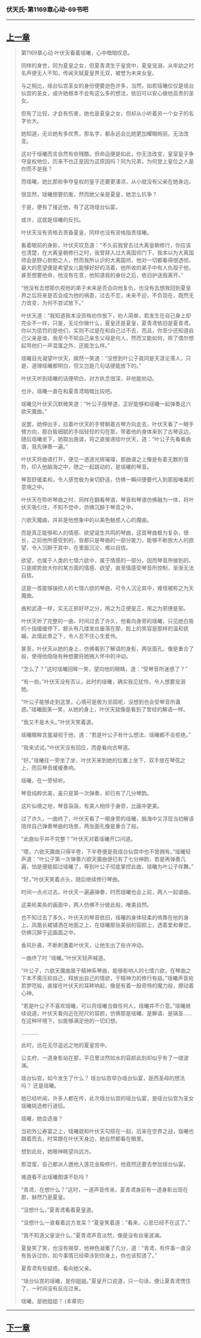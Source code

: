 ### 伏天氏-第1169章心动-69书吧

--------
[上一章](./35e617ccb68c0dbd3266cb5abda27675.md)
--------


>
>
>
>第1169章心动
>叶伏天看着瑶曦，心中暗暗叹息。
>
>同样的身世，同为夏皇之女，但夏青鸢生于皇宫中，夏皇宠溺，从年幼之时名声便无人不知，传闻天赋夏皇界无双，被誉为未来女皇。
>
>与之相比，瑶台仙宫圣女的身份便要逊色许多，当然，如若瑶曦仅仅是瑶台仙宫的圣女，或许她根本不会有这么多的想法，依旧可以安心做他高贵的圣女。
>
>但有了比较，才会有伤害，她也是夏皇之女，但却从小听着另一个女子的名字长大。
>
>她知道，无论她有多优秀，那名字，都永远会比她更加耀眼绚丽，无法改变。
>
>这对于瑶曦而言自然有些残酷，但命运便是如此，你无法改变，皇室皇子争夺皇权地位，历来不也正是因为这原因吗？同为兄弟，为何登上皇位之人是你而不是我？
>
>而瑶曦，她比那些争夺皇权的皇子还要更凄凉，从小就没有父亲在她身边。
>
>很显然，瑶曦想要抗衡，然而她父亲是夏皇，她怎么抗争？
>
>于是，便有了接近他，有了这场瑶台仙宴。
>
>或许，这就是瑶曦的反抗。
>
>叶伏天没有资格去责备夏皇，同样也没有资格指责瑶曦。
>
>看着眼前的身影，叶伏天叹息道：“不久前我曾去过大离皇朝修行，你应该也清楚，在大离皇朝修行之时，我曾拜入过大离国师门下，我本以为大离国师会是野心勃勃之人，然而我所认识的大离国师，他对一切都看得很透彻，最大的愿望便是希望女儿能够好好的活着，他所收的弟子中有人仇视于他，甚至想要他命，他没有在意，他知道我的身份之后，依旧护送我离开。”
>
>“他没有去想那仇视他的弟子未来是否会向他复仇，也没有去想我回到夏皇界之后将来是否会成为他的祸患，过去不恋，未来不迎，不负现在，既然无力改变，为何不尝试放下。”
>
>叶伏天道：“我知道我本没资格劝你放下，劝人简单，若发生在自己身上却完全不一样，只是，无论你做什么，夏皇还是夏皇，夏青鸢依旧是夏青鸢，你以为惩罚的是他们，实则不过是在和自己过不去，而且，你至少还知道自己父亲是谁，我至今不知自己亲生父母是何人，然而又能如何，除了偶尔想起骂他们一声混蛋之外，还能怎么样。”
>
>瑶曦目光凝望叶伏天，嫣然一笑道：“没想到叶公子竟同是天涯沦落人，只是，道理瑶曦都明白，但又岂是几句话便能放下的。”
>
>叶伏天听到瑶曦的话便明白，对方执念很深，非他能劝动。
>
>也许，瑶曦一直在和夏青鸢暗暗比较吧。
>
>瑶曦见叶伏天沉默微笑道：“叶公子擅琴道，正好能够和瑶曦一起弹奏这六欲天魔曲。”
>
>说罢，她伸出手，拉着叶伏天的手臂朝着古琴方向走去，叶伏天看了一眼手臂方向，那白皙细腻的手指轻轻的勾在那，带着他的身体来到了古琴这边，随后瑶曦坐下，她取出曲谱，将之直接递给叶伏天，道：“叶公子先看看曲谱，我先弹奏一遍。”
>
>叶伏天将曲谱打开，便见一道道光辉璀璨，那曲谱之上像是有着无数的音符，印入他脑海之中，随之一起跳动的，是瑶曦的琴音。
>
>琴音舒缓柔和，令人感觉极为亲切舒适，仿佛一瞬间便要代入到那股唯美的意境之中。
>
>叶伏天在聆听琴曲之时，同样在翻看琴谱，琴音和琴谱仿佛融为一体，将叶伏天吸引住，不知不觉中，仿佛沉醉于琴音之中。
>
>六欲天魔曲，并非是他想象中的以美色魅惑人心的魔曲。
>
>而是真正能够和人的情感、欲望诞生共鸣的琴曲，这首琴曲极为复杂，很长，之前他所感受到的，皆都只是琴曲的一部分能力，能够不断放大人的欲望，令人沉醉于其中，在里面沉沦，难以自拔。
>
>欲望，也属于人类的七情六欲中，属于情感的一部分，因而琴音所做到的，只是顺势放大你的某方面的情感、欲望，直至情感受琴音所控制，渐渐无法自拔。
>
>这是一首能够操控人的七情六欲的琴曲，可令人沉沦其中，难怪被称之为天魔曲。
>
>曲和武道一样，实无正邪好坏之分，用之为正便是正，用之为邪便是邪。
>
>叶伏天听了完整的一曲，时间过去了许久，他看向身旁的瑶曦，只见她白皙的十指缓缓停下，额头有几缕发丝垂落在那，脸上的笑容是那样的温和妩媚，此情此景之下，令人忍不住心生爱怜。
>
>甚至，叶伏天从她的身上，仿佛看到了解语的身影，两张面孔，像是重合了般，使得他隐隐有种想要将她拥入怀中的冲动。
>
>“怎么了？”这时瑶曦回眸一笑，望向他的眼睛，道：“受琴音所迷惑了？”
>
>“有一些。”叶伏天没有否认，此时的瑶曦，确实我见犹怜，令人想要宠溺她。
>
>“叶公子能够走到这里，心境可是极为坚固呢，没想到也会受琴音所蛊惑。”瑶曦甜美一笑，从她的身上，叶伏天就像是看到了曾经的解语一样。
>
>“我又不是木头。”叶伏天笑着道。
>
>瑶曦眼眸含羞凝视于他，道：“若是叶公子有什么想法，瑶曦都不会拒绝。”
>
>“我来试试。”叶伏天没有回应，而是看向古琴道。
>
>“好。”瑶曦往一旁坐了坐，叶伏天来到她的位置上坐下，双手放在琴弦之上，而后琴音缓缓奏响。
>
>瑶曦，在一旁倾听。
>
>琴音纯粹优美，虽只是第一次弹奏，却已有了几分琴韵。
>
>这片仙境之地，琴音袅袅，有美人相伴于身旁，比画中更美。
>
>过了许久，一曲终了，叶伏天看了一眼身旁的瑶曦，脑海中又浮现当初解语陪伴自己弹奏琴曲的场景，两张面孔像是重合了般。
>
>“此曲似乎并不完整？”叶伏天对着瑶曦开口问道。
>
>“嗯，六欲天魔曲只得半卷，下半卷便是我瑶台仙宫中也不曾拥有。”瑶曦轻声道：“叶公子第一次弹奏六欲天魔曲便已有了七分神韵，若是再弹奏几遍，怕是便能超过瑶曦了，等到叶公子彻底掌控此曲，瑶曦为叶公子伴舞。”
>
>“好。”叶伏天笑着点头，随后继续修行琴曲。
>
>时间一点点过去，叶伏天一遍遍弹奏，时而瑶曦也会上前，两人一起谱曲。
>
>这美轮美奂的画面中，两人仿佛不分彼此般，唯美自然。
>
>也不知过去了多久，叶伏天的琴音依旧，瑶曦的身体轻柔的倚靠在他的身上，凤凰长裙铺洒在地面之上，在瑶曦那张美丽的容颜上，透着爱和眷恋，仿佛沉醉于这画面之中。
>
>香风扑鼻，不断刺激着叶伏天，让他生出了些许冲动。
>
>一曲终了时
>“瑶曦。”叶伏天轻声喊道。
>
>“叶公子，六欲天魔曲属于精神系琴曲，能够影响人的七情六欲，在琴曲之下本不需压抑自己，释放出自己的情欲，于精神力的修行有益。”瑶曦声音宛若梦呓般，直接在叶伏天的耳畔响起，像是有着一股奇特的魔力般，撩动着心神。
>
>“若是叶公子不喜欢瑶曦，可以将瑶曦当做任何人，瑶曦并不介意。”瑶曦继续说道，叶伏天看向近在咫尺的容颜，仿佛那是瑶曦、是解语、是璃圣……在这种环境下，似能够满足他的一切幻想。
>
>…………
>
>此时，远在无尽遥远之地的夏皇宫中。
>
>公主府，一道身影站在那，平日里淡然如水的容颜此刻却似乎有了一缕波澜。
>
>瑶台仙宫，如今发生了什么？
>瑶台仙宫举办瑶台仙宴，是西圣母的想法吗？
>还是瑶曦。
>
>她已经听闻，许多人都在传，此次瑶台仙宫的瑶台仙宴，是瑶台仙宫为圣女瑶曦挑选修行道侣。
>
>瑶曦，她会选谁？
>
>当初外公寿宴之上，瑶曦就和叶伏天勾搭在一起，后来在空界之战，瑶曦也跟着而去，时常跟在叶伏天身边，她自然都看在眼里。
>
>想到此处，她眼神眺望向远方。
>
>那混蛋，自己都派人邀他入莲花金殿修行，他竟然还要去参加瑶台仙宴。
>
>难道看不出瑶曦图谋不轨吗？
>
>“青鸢，在想什么？”这时，一道声音传来，夏青鸢身前有一道身影出现在那，赫然乃是夏皇。
>
>“没想什么。”夏青鸢看着夏皇道。
>
>“没想什么一直看着远方发呆？”夏皇笑着道：“看来，心思已经不在这了。”
>
>“我不知道父皇说什么。”夏青鸢声音淡然，像是没有丝毫波澜。
>
>夏皇笑了笑，也没有揭穿，他神色凝重了几分，道：“青鸢，有件事一直没有告诉过你，如今事情已经牵涉到你身上，你也该知道了。”
>
>夏青鸢有些疑惑，看向她父亲。
>
>“瑶台仙宫的瑶曦，是你姐姐。”夏皇开口说道，只一句话，便让夏青鸢愣住了，一时间没有反应过来。
>
>瑶曦，是她姐姐？
>(本章完)
>
>

--------
[下一章](./d6714898fc3f5f72f8e13eb8254031bb.md)
--------
